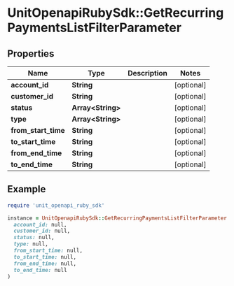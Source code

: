 # UnitOpenapiRubySdk::GetRecurringPaymentsListFilterParameter

## Properties

| Name | Type | Description | Notes |
| ---- | ---- | ----------- | ----- |
| **account_id** | **String** |  | [optional] |
| **customer_id** | **String** |  | [optional] |
| **status** | **Array&lt;String&gt;** |  | [optional] |
| **type** | **Array&lt;String&gt;** |  | [optional] |
| **from_start_time** | **String** |  | [optional] |
| **to_start_time** | **String** |  | [optional] |
| **from_end_time** | **String** |  | [optional] |
| **to_end_time** | **String** |  | [optional] |

## Example

```ruby
require 'unit_openapi_ruby_sdk'

instance = UnitOpenapiRubySdk::GetRecurringPaymentsListFilterParameter.new(
  account_id: null,
  customer_id: null,
  status: null,
  type: null,
  from_start_time: null,
  to_start_time: null,
  from_end_time: null,
  to_end_time: null
)
```

